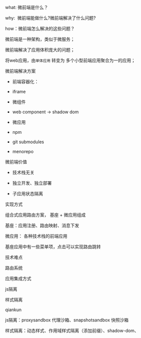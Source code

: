 what: 微前端是什么？

why:  微前端能做什么?微前端解决了什么问题?

how：微前端怎么解决的这些问题？

  



微前端是一种架构，类似于微服务；

微前端解决了应用体积庞大的问题；

将web应用，由`单体应用` 转变为 多个小型前端应用聚合为一的应用；

  

  

微前端解决方案

- 前端容器化：

* iframe

- 微组件

* web component -> shadow dom

- 微应用

- npm

- git submodules

- menorepo

  

微前端价值

- 技术栈无关

- 独立开发、独立部署

* 子应用状态隔离

  

实现方式

组合式应用路由方案， 基座 + 微应用组成

基座：应用注册、路由映射、消息下发

微应用： 各种技术栈的前端应用

基座应用中有一些菜单项，点击可以实现路由跳转

  

技术难点

路由系统

应用集成方式

js隔离

样式隔离

  

qiankun

js隔离：proxysandbox 代理沙箱、snapshotsandbox 快照沙箱

样式隔离：动态样式、作用域样式隔离（添加前缀）、shadow-dom、